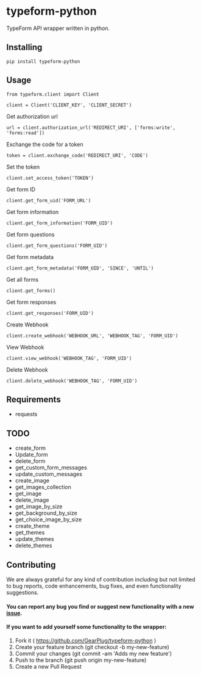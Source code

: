 # typeform-python
TypeForm API wrapper written in python.

## Installing
```
pip install typeform-python
```

## Usage
```
from typeform.client import Client

client = Client('CLIENT_KEY', 'CLIENT_SECRET')
```

Get authorization url
```
url = client.authorization_url('REDIRECT_URI', ['forms:write', 'forms:read'])
```

Exchange the code for a token
```
token = client.exchange_code('REDIRECT_URI', 'CODE')
```

Set the token
```
client.set_access_token('TOKEN')
```

Get form ID
```
client.get_form_uid('FORM_URL')
```

Get form information
```
client.get_form_information('FORM_UID')
```

Get form questions
```
client.get_form_questions('FORM_UID')
```

Get form metadata
```
client.get_form_metadata('FORM_UID', 'SINCE', 'UNTIL')
```

Get all forms
```
client.get_forms()
```

Get form responses
```
client.get_responses('FORM_UID')
```

Create Webhook
```
client.create_webhook('WEBHOOK_URL', 'WEBHOOK_TAG', 'FORM_UID')
```

View Webhook
```
client.view_webhook('WEBHOOK_TAG', 'FORM_UID')
```

Delete Webhook
```
client.delete_webhook('WEBHOOK_TAG', 'FORM_UID')
```

## Requirements
- requests

## TODO
- create_form
- Update_form
- delete_form
- get_custom_form_messages
- update_custom_messages
- create_image
- get_images_collection
- get_image
- delete_image
- get_image_by_size
- get_background_by_size
- get_choice_image_by_size
- create_theme
- get_themes
- update_themes
- delete_themes

## Contributing
We are always grateful for any kind of contribution including but not limited to bug reports, code enhancements, bug fixes, and even functionality suggestions.

#### You can report any bug you find or suggest new functionality with a new [issue](https://github.com/GearPlug/typeform-python).

#### If you want to add yourself some functionality to the wrapper:
1. Fork it ( https://github.com/GearPlug/typeform-python )
2. Create your feature branch (git checkout -b my-new-feature)
3. Commit your changes (git commit -am 'Adds my new feature')
4. Push to the branch (git push origin my-new-feature)
5. Create a new Pull Request
